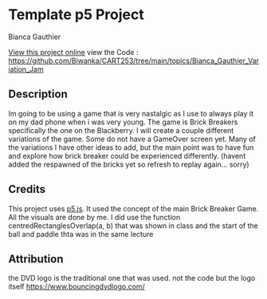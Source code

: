 # Template p5 Project

Bianca Gauthier

[View this project online](https://biwanka.github.io/CART253/topics/Bianca_Gauthier_Variation_Jam/index.html)
view the Code : https://github.com/Biwanka/CART253/tree/main/topics/Bianca_Gauthier_Variation_Jam 

## Description

Im going to be using a game that is very nastalgic as I use to always play it on my dad phone when i was very young. 
 The game is Brick Breakers specifically the one on the Blackberry. I will create a couple different variations of the game. Some do not have a GameOver screen yet. Many of the variations I have other ideas to add, but the main point was to have fun and explore how brick breaker could be experienced differently.  (havent added the respawned of the bricks yet so refresh to replay again... sorry)

## Credits

This project uses [p5.js](https://p5js.org).
It used the concept of the main Brick Breaker Game.
All the visuals are done by me.
I did use the function centredRectanglesOverlap(a, b) that was shown in class and the start of the ball and paddle thta was in the same lecture


## Attribution

the DVD logo is the traditional one that was used. not the code but the logo itself https://www.bouncingdvdlogo.com/ 